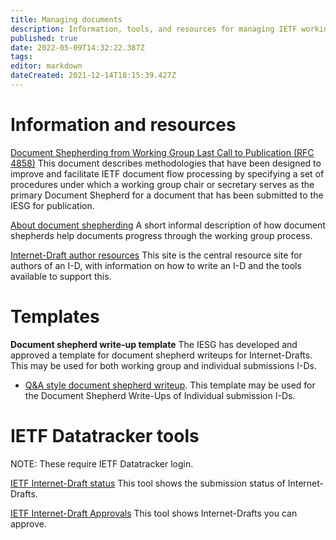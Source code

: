 ```yaml
---
title: Managing documents
description: Information, tools, and resources for managing IETF working group documents
published: true
date: 2022-05-09T14:32:22.387Z
tags: 
editor: markdown
dateCreated: 2021-12-14T18:15:39.427Z
---
```


# Information and resources

[Document Shepherding from Working Group Last Call to Publication (RFC 4858)](https://www.rfc-editor.org/rfc/rfc4858.html)
This document describes methodologies that have been designed to improve and facilitate IETF document flow processing by specifying a set of procedures under which a working group chair or secretary serves as the primary Document Shepherd for a document that has been submitted to the IESG for publication.

[About document shepherding](/documents/document-shepherding)
A short informal description of how document shepherds help documents progress through the working group process.
   
[Internet-Draft author resources](https://authors.ietf.org)
This site is the central resource site for authors of an I-D, with information on how to write an I-D and the tools available to support this.


# Templates

**Document shepherd write-up template**
The IESG has developed and approved a template for document shepherd writeups for Internet-Drafts. This may be used for both working group and individual submissions I-Ds.

- [Q&A style document shepherd writeup](/documents/qa-style-writeup-template).
This template may be used for the Document Shepherd Write-Ups of Individual submission I-Ds.

# IETF Datatracker tools
NOTE: These require IETF Datatracker login.

[IETF Internet-Draft status](https://datatracker.ietf.org/submit/status/)
This tool shows the submission status of Internet-Drafts.

[IETF Internet-Draft Approvals](https://datatracker.ietf.org/submit/approvals/)
This tool shows Internet-Drafts you can approve.